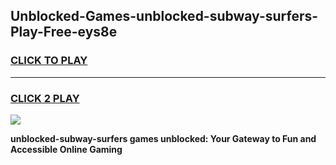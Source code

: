 
## Unblocked-Games-unblocked-subway-surfers-Play-Free-eys8e
<h3>
<a href="https://premium76.site?title=unblocked-subway-surfers&ref=17A">CLICK TO PLAY</a></h3>
<hr>

<h3>
<a href="https://premium76.site?title=unblocked-subway-surfers&ref=17A">CLICK 2 PLAY</a>
  
</h3>

<a href="https://premium76.site?title=unblocked-subway-surfers&ref=17A"><img src="https://clearcache.store/games.png"></a>


**unblocked-subway-surfers games unblocked: Your Gateway to Fun and Accessible Online Gaming**
